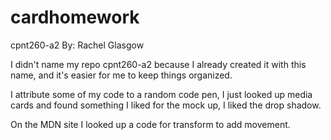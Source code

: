 # cardhomework

cpnt260-a2
By: Rachel Glasgow

I didn't name my repo cpnt260-a2 because I already created it with this name, and it's easier for me to keep things organized.

I attribute some of my code to a random code pen, I just looked up media cards and found something I liked for the mock up, I liked the drop shadow. 

On the MDN site I looked up a code for transform to add movement.
